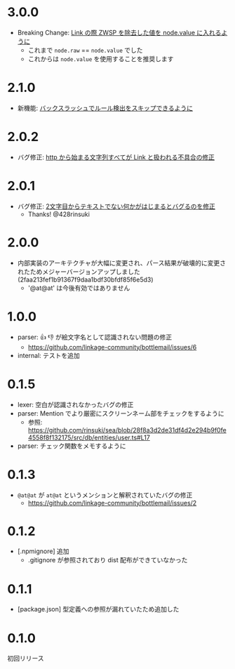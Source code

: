 3.0.0
===
- Breaking Change: [Link の際 ZWSP を除去した値を node.value に入れるように](https://github.com/linkage-community/bottlemail/pull/185)
	+ これまで `node.raw` == `node.value` でした
	+ これからは `node.value` を使用することを推奨します

2.1.0
===
- 新機能: [バックスラッシュでルール検出をスキップできるように](https://github.com/linkage-community/bottlemail/pull/60)

2.0.2
===
- バグ修正: [http から始まる文字列すべてが Link と扱われる不具合の修正](https://github.com/linkage-community/bottlemail/pull/56)

2.0.1
===
- バグ修正: [2文字目からテキストでない何かがはじまるとバグるのを修正](https://github.com/linkage-community/bottlemail/pull/49)
  + Thanks! @428rinsuki

2.0.0
===
- 内部実装のアーキテクチャが大幅に変更され、パース結果が破壊的に変更されたためメジャーバージョンアップしました (2faa213fef1b91367f9daa1bdf30bfdf85f6e5d3)
	- '@at@at' は今後有効ではありません

1.0.0
===
- parser: :+1: :-1: が絵文字名として認識されない問題の修正
	+ https://github.com/linkage-community/bottlemail/issues/6
- internal: テストを追加

0.1.5
===
- lexer: 空白が認識されなかったバグの修正
- parser: Mention でより厳密にスクリーンネーム部をチェックをするように
  + 参照: https://github.com/rinsuki/sea/blob/28f8a3d2de31df4d2e294b9f0fe4558f8f132175/src/db/entities/user.ts#L17
- parser: チェック関数をメモするように

0.1.3
===
- `@at@at` が `at@at` というメンションと解釈されていたバグの修正
    - https://github.com/linkage-community/bottlemail/issues/2

0.1.2
===
- [.npmignore] 追加
    - .gitignore が参照されており dist 配布ができていなかった

0.1.1
===
- [package.json] 型定義への参照が漏れていたため追加した

0.1.0
===
初回リリース
